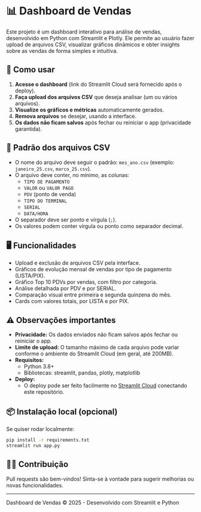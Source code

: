 # 📊 Dashboard de Vendas

Este projeto é um dashboard interativo para análise de vendas, desenvolvido em Python com Streamlit e Plotly. Ele permite ao usuário fazer upload de arquivos CSV, visualizar gráficos dinâmicos e obter insights sobre as vendas de forma simples e intuitiva.

## 🚀 Como usar

1. **Acesse o dashboard** (link do Streamlit Cloud será fornecido após o deploy).
2. **Faça upload dos arquivos CSV** que deseja analisar (um ou vários arquivos).
3. **Visualize os gráficos e métricas** automaticamente gerados.
4. **Remova arquivos** se desejar, usando a interface.
5. **Os dados não ficam salvos** após fechar ou reiniciar o app (privacidade garantida).

## 📂 Padrão dos arquivos CSV
- O nome do arquivo deve seguir o padrão: `mes_ano.csv` (exemplo: `janeiro_25.csv`, `marco_25.csv`).
- O arquivo deve conter, no mínimo, as colunas:
  - `TIPO DE PAGAMENTO`
  - `VALOR` ou `VALOR PAGO`
  - `PDV` (ponto de venda)
  - `TIPO DO TERMINAL`
  - `SERIAL`
  - `DATA/HORA`
- O separador deve ser ponto e vírgula (`;`).
- Os valores podem conter vírgula ou ponto como separador decimal.

## 🖥️ Funcionalidades
- Upload e exclusão de arquivos CSV pela interface.
- Gráficos de evolução mensal de vendas por tipo de pagamento (LISTA/PIX).
- Gráfico Top 10 PDVs por vendas, com filtro por categoria.
- Análise detalhada por PDV e por SERIAL.
- Comparação visual entre primeira e segunda quinzena do mês.
- Cards com valores totais, por LISTA e por PIX.

## ⚠️ Observações importantes
- **Privacidade:** Os dados enviados não ficam salvos após fechar ou reiniciar o app.
- **Limite de upload:** O tamanho máximo de cada arquivo pode variar conforme o ambiente do Streamlit Cloud (em geral, até 200MB).
- **Requisitos:**
  - Python 3.8+
  - Bibliotecas: streamlit, pandas, plotly, matplotlib
- **Deploy:**
  - O deploy pode ser feito facilmente no [Streamlit Cloud](https://streamlit.io/cloud) conectando este repositório.

## 📦 Instalação local (opcional)
Se quiser rodar localmente:

```bash
pip install -r requirements.txt
streamlit run app.py
```

## 👨‍💻 Contribuição
Pull requests são bem-vindos! Sinta-se à vontade para sugerir melhorias ou novas funcionalidades.

---
Dashboard de Vendas © 2025 - Desenvolvido com Streamlit e Python 
